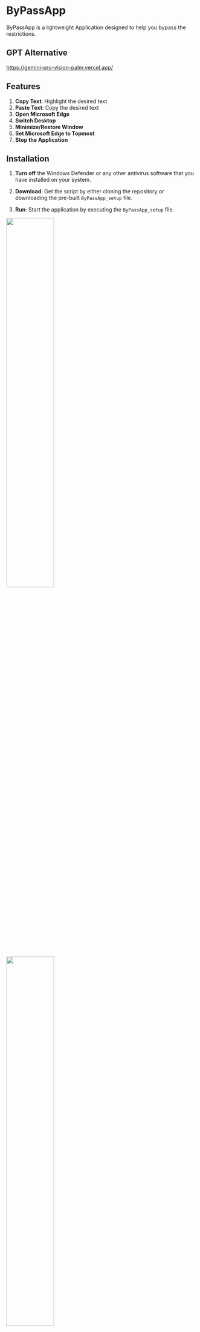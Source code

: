 # ByPassApp

ByPassApp is a lightweight Application designed to help you bypass the restrictions.

## GPT Alternative

   https://gemini-pro-vision-palm.vercel.app/

## Features

1. **Copy Text**: Highlight the desired text
2. **Paste Text**: Copy the desired text
3. **Open Microsoft Edge**
4. **Switch Desktop**
5. **Minimize/Restore Window**
6. **Set Microsoft Edge to Topmost**
7. **Stop the Application**

## Installation

1. **Turn off** the Windows Defender or any other antivirus software that you have installed on your system.

2. **Download**: Get the script by either cloning the repository or downloading the pre-built `ByPassApp_setup` file.

3. **Run**: Start the application by executing the `ByPassApp_setup` file.

<img width="50%" src="https://github.com/sauravhathi/ByPassApp/assets/61316762/8f5c7b18-bb6b-4d71-92cb-ca799b8ca171">

<img width="50%" src="https://github.com/sauravhathi/ByPassApp/assets/61316762/f1513c91-e4d2-4967-812b-a42f192516a2"/>

## Hotkeys

- `Ctrl + C` or `Ctrl + Alt + C`: Copy text. (Note: This feature may not work in some cases)
- `Ctrl + Alt + F`: Paste copied text.
- `Ctrl + Alt + T`: Open Microsoft Edge browser and set it to topmost.
- `Ctrl + Alt + M`: Switch between minimizing and restoring the window. (Note: This feature is being improved)
- `Ctrl + Alt + G`: Switch between desktops. (Note: This feature may not work in some cases)
- `Win + Ctrl + Right Arrow`: Switch to the next desktop. (Note: This feature may not work in some cases)
- `Win + Ctrl + Left Arrow`: Switch to the previous desktop. (Note: This feature may not work in some cases)
- `Esc`: Terminate the application.

# [YouTube](https://youtu.be/UxZlcHcu2_s)

## Support the Developer

If you find this project useful and want to support its development, consider buying us a coffee! Your support is greatly appreciated.

<img src="https://github.com/sauravhathi/otp-service/assets/61316762/021a6988-e823-4490-b8f2-ca6a0517ecc5" alt="support" style="width: 200px">

Donate: `saurav.34@paytm`

<a href="https://www.buymeacoffee.com/sauravhathi" target="_blank"><img src="https://cdn.buymeacoffee.com/buttons/v2/arial-yellow.png" alt="Buy Me A Coffee" style="height: 60px !important;width: 217px !important;" ></a>

## License

This project is licensed under the MIT License. Refer to the [LICENSE](https://github.com/sauravhathi/ByPassApp/blob/master/LICENSE) file for details.
